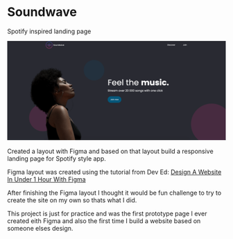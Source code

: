 # Soundwave
Spotify inspired landing page

![Cover image](img/soundwave.png)

Created a layout with Figma and based on that layout build a responsive landing page for Spotify style app.

Figma layout was created using the tutorial from Dev Ed: 
[Design A Website In Under 1 Hour With Figma](https://www.youtube.com/watch?v=FK4YusHIIj0&feature=youtu.be)

After finishing the Figma layout I thought it would be fun challenge to try to create the site on my own so thats what I did.

This project is just for practice and was the first prototype page I ever created eith Figma and also the first time I build a website based on someone elses design.
